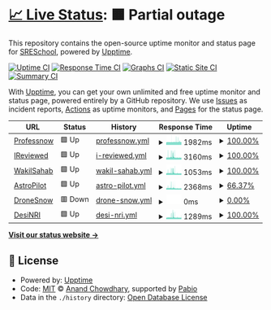 # [📈 Live Status](https://SRESchool.github.io/All-Professnow-Websites-Uptime-Monitor): <!--live status--> **🟧 Partial outage**

This repository contains the open-source uptime monitor and status page for [SRESchool](https://SRESchool.github.io/All-Professnow-Websites-Uptime-Monitor), powered by [Upptime](https://github.com/upptime/upptime).

[![Uptime CI](https://github.com/SRESchool/All-Professnow-Websites-Uptime-Monitor/workflows/Uptime%20CI/badge.svg)](https://github.com/SRESchool/All-Professnow-Websites-Uptime-Monitor/actions?query=workflow%3A%22Uptime+CI%22)
[![Response Time CI](https://github.com/SRESchool/All-Professnow-Websites-Uptime-Monitor/workflows/Response%20Time%20CI/badge.svg)](https://github.com/SRESchool/All-Professnow-Websites-Uptime-Monitor/actions?query=workflow%3A%22Response+Time+CI%22)
[![Graphs CI](https://github.com/SRESchool/All-Professnow-Websites-Uptime-Monitor/workflows/Graphs%20CI/badge.svg)](https://github.com/SRESchool/All-Professnow-Websites-Uptime-Monitor/actions?query=workflow%3A%22Graphs+CI%22)
[![Static Site CI](https://github.com/SRESchool/All-Professnow-Websites-Uptime-Monitor/workflows/Static%20Site%20CI/badge.svg)](https://github.com/SRESchool/All-Professnow-Websites-Uptime-Monitor/actions?query=workflow%3A%22Static+Site+CI%22)
[![Summary CI](https://github.com/SRESchool/All-Professnow-Websites-Uptime-Monitor/workflows/Summary%20CI/badge.svg)](https://github.com/SRESchool/All-Professnow-Websites-Uptime-Monitor/actions?query=workflow%3A%22Summary+CI%22)

With [Upptime](https://upptime.js.org), you can get your own unlimited and free uptime monitor and status page, powered entirely by a GitHub repository. We use [Issues](https://github.com/SRESchool/All-Professnow-Websites-Uptime-Monitor/issues) as incident reports, [Actions](https://github.com/SRESchool/All-Professnow-Websites-Uptime-Monitor/actions) as uptime monitors, and [Pages](https://SRESchool.github.io/All-Professnow-Websites-Uptime-Monitor) for the status page.

<!--start: status pages-->
<!-- This summary is generated by Upptime (https://github.com/upptime/upptime) -->
<!-- Do not edit this manually, your changes will be overwritten -->
<!-- prettier-ignore -->
| URL | Status | History | Response Time | Uptime |
| --- | ------ | ------- | ------------- | ------ |
| <img alt="" src="https://icons.duckduckgo.com/ip3/professnow.com.ico" height="13"> [Professnow](https://professnow.com) | 🟩 Up | [professnow.yml](https://github.com/SRESchool/All-professnow-Websites-Uptime-Monitor/commits/HEAD/history/professnow.yml) | <details><summary><img alt="Response time graph" src="./graphs/professnow/response-time-week.png" height="20"> 1982ms</summary><br><a href="https://SRESchool.github.io/All-Professnow-Websites-Uptime-Monitor/history/professnow"><img alt="Response time 1908" src="https://img.shields.io/endpoint?url=https%3A%2F%2Fraw.githubusercontent.com%2FSRESchool%2FAll-professnow-Websites-Uptime-Monitor%2FHEAD%2Fapi%2Fprofessnow%2Fresponse-time.json"></a><br><a href="https://SRESchool.github.io/All-Professnow-Websites-Uptime-Monitor/history/professnow"><img alt="24-hour response time 2092" src="https://img.shields.io/endpoint?url=https%3A%2F%2Fraw.githubusercontent.com%2FSRESchool%2FAll-professnow-Websites-Uptime-Monitor%2FHEAD%2Fapi%2Fprofessnow%2Fresponse-time-day.json"></a><br><a href="https://SRESchool.github.io/All-Professnow-Websites-Uptime-Monitor/history/professnow"><img alt="7-day response time 1982" src="https://img.shields.io/endpoint?url=https%3A%2F%2Fraw.githubusercontent.com%2FSRESchool%2FAll-professnow-Websites-Uptime-Monitor%2FHEAD%2Fapi%2Fprofessnow%2Fresponse-time-week.json"></a><br><a href="https://SRESchool.github.io/All-Professnow-Websites-Uptime-Monitor/history/professnow"><img alt="30-day response time 1908" src="https://img.shields.io/endpoint?url=https%3A%2F%2Fraw.githubusercontent.com%2FSRESchool%2FAll-professnow-Websites-Uptime-Monitor%2FHEAD%2Fapi%2Fprofessnow%2Fresponse-time-month.json"></a><br><a href="https://SRESchool.github.io/All-Professnow-Websites-Uptime-Monitor/history/professnow"><img alt="1-year response time 1908" src="https://img.shields.io/endpoint?url=https%3A%2F%2Fraw.githubusercontent.com%2FSRESchool%2FAll-professnow-Websites-Uptime-Monitor%2FHEAD%2Fapi%2Fprofessnow%2Fresponse-time-year.json"></a></details> | <details><summary><a href="https://SRESchool.github.io/All-Professnow-Websites-Uptime-Monitor/history/professnow">100.00%</a></summary><a href="https://SRESchool.github.io/All-Professnow-Websites-Uptime-Monitor/history/professnow"><img alt="All-time uptime 91.58%" src="https://img.shields.io/endpoint?url=https%3A%2F%2Fraw.githubusercontent.com%2FSRESchool%2FAll-professnow-Websites-Uptime-Monitor%2FHEAD%2Fapi%2Fprofessnow%2Fuptime.json"></a><br><a href="https://SRESchool.github.io/All-Professnow-Websites-Uptime-Monitor/history/professnow"><img alt="24-hour uptime 100.00%" src="https://img.shields.io/endpoint?url=https%3A%2F%2Fraw.githubusercontent.com%2FSRESchool%2FAll-professnow-Websites-Uptime-Monitor%2FHEAD%2Fapi%2Fprofessnow%2Fuptime-day.json"></a><br><a href="https://SRESchool.github.io/All-Professnow-Websites-Uptime-Monitor/history/professnow"><img alt="7-day uptime 100.00%" src="https://img.shields.io/endpoint?url=https%3A%2F%2Fraw.githubusercontent.com%2FSRESchool%2FAll-professnow-Websites-Uptime-Monitor%2FHEAD%2Fapi%2Fprofessnow%2Fuptime-week.json"></a><br><a href="https://SRESchool.github.io/All-Professnow-Websites-Uptime-Monitor/history/professnow"><img alt="30-day uptime 91.58%" src="https://img.shields.io/endpoint?url=https%3A%2F%2Fraw.githubusercontent.com%2FSRESchool%2FAll-professnow-Websites-Uptime-Monitor%2FHEAD%2Fapi%2Fprofessnow%2Fuptime-month.json"></a><br><a href="https://SRESchool.github.io/All-Professnow-Websites-Uptime-Monitor/history/professnow"><img alt="1-year uptime 91.58%" src="https://img.shields.io/endpoint?url=https%3A%2F%2Fraw.githubusercontent.com%2FSRESchool%2FAll-professnow-Websites-Uptime-Monitor%2FHEAD%2Fapi%2Fprofessnow%2Fuptime-year.json"></a></details>
| <img alt="" src="https://icons.duckduckgo.com/ip3/ireviewed.in.ico" height="13"> [IReviewed](https://ireviewed.in) | 🟩 Up | [i-reviewed.yml](https://github.com/SRESchool/All-professnow-Websites-Uptime-Monitor/commits/HEAD/history/i-reviewed.yml) | <details><summary><img alt="Response time graph" src="./graphs/i-reviewed/response-time-week.png" height="20"> 3160ms</summary><br><a href="https://SRESchool.github.io/All-Professnow-Websites-Uptime-Monitor/history/i-reviewed"><img alt="Response time 3084" src="https://img.shields.io/endpoint?url=https%3A%2F%2Fraw.githubusercontent.com%2FSRESchool%2FAll-professnow-Websites-Uptime-Monitor%2FHEAD%2Fapi%2Fi-reviewed%2Fresponse-time.json"></a><br><a href="https://SRESchool.github.io/All-Professnow-Websites-Uptime-Monitor/history/i-reviewed"><img alt="24-hour response time 2581" src="https://img.shields.io/endpoint?url=https%3A%2F%2Fraw.githubusercontent.com%2FSRESchool%2FAll-professnow-Websites-Uptime-Monitor%2FHEAD%2Fapi%2Fi-reviewed%2Fresponse-time-day.json"></a><br><a href="https://SRESchool.github.io/All-Professnow-Websites-Uptime-Monitor/history/i-reviewed"><img alt="7-day response time 3160" src="https://img.shields.io/endpoint?url=https%3A%2F%2Fraw.githubusercontent.com%2FSRESchool%2FAll-professnow-Websites-Uptime-Monitor%2FHEAD%2Fapi%2Fi-reviewed%2Fresponse-time-week.json"></a><br><a href="https://SRESchool.github.io/All-Professnow-Websites-Uptime-Monitor/history/i-reviewed"><img alt="30-day response time 3084" src="https://img.shields.io/endpoint?url=https%3A%2F%2Fraw.githubusercontent.com%2FSRESchool%2FAll-professnow-Websites-Uptime-Monitor%2FHEAD%2Fapi%2Fi-reviewed%2Fresponse-time-month.json"></a><br><a href="https://SRESchool.github.io/All-Professnow-Websites-Uptime-Monitor/history/i-reviewed"><img alt="1-year response time 3084" src="https://img.shields.io/endpoint?url=https%3A%2F%2Fraw.githubusercontent.com%2FSRESchool%2FAll-professnow-Websites-Uptime-Monitor%2FHEAD%2Fapi%2Fi-reviewed%2Fresponse-time-year.json"></a></details> | <details><summary><a href="https://SRESchool.github.io/All-Professnow-Websites-Uptime-Monitor/history/i-reviewed">100.00%</a></summary><a href="https://SRESchool.github.io/All-Professnow-Websites-Uptime-Monitor/history/i-reviewed"><img alt="All-time uptime 95.58%" src="https://img.shields.io/endpoint?url=https%3A%2F%2Fraw.githubusercontent.com%2FSRESchool%2FAll-professnow-Websites-Uptime-Monitor%2FHEAD%2Fapi%2Fi-reviewed%2Fuptime.json"></a><br><a href="https://SRESchool.github.io/All-Professnow-Websites-Uptime-Monitor/history/i-reviewed"><img alt="24-hour uptime 100.00%" src="https://img.shields.io/endpoint?url=https%3A%2F%2Fraw.githubusercontent.com%2FSRESchool%2FAll-professnow-Websites-Uptime-Monitor%2FHEAD%2Fapi%2Fi-reviewed%2Fuptime-day.json"></a><br><a href="https://SRESchool.github.io/All-Professnow-Websites-Uptime-Monitor/history/i-reviewed"><img alt="7-day uptime 100.00%" src="https://img.shields.io/endpoint?url=https%3A%2F%2Fraw.githubusercontent.com%2FSRESchool%2FAll-professnow-Websites-Uptime-Monitor%2FHEAD%2Fapi%2Fi-reviewed%2Fuptime-week.json"></a><br><a href="https://SRESchool.github.io/All-Professnow-Websites-Uptime-Monitor/history/i-reviewed"><img alt="30-day uptime 95.58%" src="https://img.shields.io/endpoint?url=https%3A%2F%2Fraw.githubusercontent.com%2FSRESchool%2FAll-professnow-Websites-Uptime-Monitor%2FHEAD%2Fapi%2Fi-reviewed%2Fuptime-month.json"></a><br><a href="https://SRESchool.github.io/All-Professnow-Websites-Uptime-Monitor/history/i-reviewed"><img alt="1-year uptime 95.58%" src="https://img.shields.io/endpoint?url=https%3A%2F%2Fraw.githubusercontent.com%2FSRESchool%2FAll-professnow-Websites-Uptime-Monitor%2FHEAD%2Fapi%2Fi-reviewed%2Fuptime-year.json"></a></details>
| <img alt="" src="https://icons.duckduckgo.com/ip3/wakilsahab.in.ico" height="13"> [WakilSahab](https://wakilsahab.in) | 🟩 Up | [wakil-sahab.yml](https://github.com/SRESchool/All-professnow-Websites-Uptime-Monitor/commits/HEAD/history/wakil-sahab.yml) | <details><summary><img alt="Response time graph" src="./graphs/wakil-sahab/response-time-week.png" height="20"> 1053ms</summary><br><a href="https://SRESchool.github.io/All-Professnow-Websites-Uptime-Monitor/history/wakil-sahab"><img alt="Response time 1144" src="https://img.shields.io/endpoint?url=https%3A%2F%2Fraw.githubusercontent.com%2FSRESchool%2FAll-professnow-Websites-Uptime-Monitor%2FHEAD%2Fapi%2Fwakil-sahab%2Fresponse-time.json"></a><br><a href="https://SRESchool.github.io/All-Professnow-Websites-Uptime-Monitor/history/wakil-sahab"><img alt="24-hour response time 855" src="https://img.shields.io/endpoint?url=https%3A%2F%2Fraw.githubusercontent.com%2FSRESchool%2FAll-professnow-Websites-Uptime-Monitor%2FHEAD%2Fapi%2Fwakil-sahab%2Fresponse-time-day.json"></a><br><a href="https://SRESchool.github.io/All-Professnow-Websites-Uptime-Monitor/history/wakil-sahab"><img alt="7-day response time 1053" src="https://img.shields.io/endpoint?url=https%3A%2F%2Fraw.githubusercontent.com%2FSRESchool%2FAll-professnow-Websites-Uptime-Monitor%2FHEAD%2Fapi%2Fwakil-sahab%2Fresponse-time-week.json"></a><br><a href="https://SRESchool.github.io/All-Professnow-Websites-Uptime-Monitor/history/wakil-sahab"><img alt="30-day response time 1144" src="https://img.shields.io/endpoint?url=https%3A%2F%2Fraw.githubusercontent.com%2FSRESchool%2FAll-professnow-Websites-Uptime-Monitor%2FHEAD%2Fapi%2Fwakil-sahab%2Fresponse-time-month.json"></a><br><a href="https://SRESchool.github.io/All-Professnow-Websites-Uptime-Monitor/history/wakil-sahab"><img alt="1-year response time 1144" src="https://img.shields.io/endpoint?url=https%3A%2F%2Fraw.githubusercontent.com%2FSRESchool%2FAll-professnow-Websites-Uptime-Monitor%2FHEAD%2Fapi%2Fwakil-sahab%2Fresponse-time-year.json"></a></details> | <details><summary><a href="https://SRESchool.github.io/All-Professnow-Websites-Uptime-Monitor/history/wakil-sahab">100.00%</a></summary><a href="https://SRESchool.github.io/All-Professnow-Websites-Uptime-Monitor/history/wakil-sahab"><img alt="All-time uptime 99.35%" src="https://img.shields.io/endpoint?url=https%3A%2F%2Fraw.githubusercontent.com%2FSRESchool%2FAll-professnow-Websites-Uptime-Monitor%2FHEAD%2Fapi%2Fwakil-sahab%2Fuptime.json"></a><br><a href="https://SRESchool.github.io/All-Professnow-Websites-Uptime-Monitor/history/wakil-sahab"><img alt="24-hour uptime 100.00%" src="https://img.shields.io/endpoint?url=https%3A%2F%2Fraw.githubusercontent.com%2FSRESchool%2FAll-professnow-Websites-Uptime-Monitor%2FHEAD%2Fapi%2Fwakil-sahab%2Fuptime-day.json"></a><br><a href="https://SRESchool.github.io/All-Professnow-Websites-Uptime-Monitor/history/wakil-sahab"><img alt="7-day uptime 100.00%" src="https://img.shields.io/endpoint?url=https%3A%2F%2Fraw.githubusercontent.com%2FSRESchool%2FAll-professnow-Websites-Uptime-Monitor%2FHEAD%2Fapi%2Fwakil-sahab%2Fuptime-week.json"></a><br><a href="https://SRESchool.github.io/All-Professnow-Websites-Uptime-Monitor/history/wakil-sahab"><img alt="30-day uptime 99.35%" src="https://img.shields.io/endpoint?url=https%3A%2F%2Fraw.githubusercontent.com%2FSRESchool%2FAll-professnow-Websites-Uptime-Monitor%2FHEAD%2Fapi%2Fwakil-sahab%2Fuptime-month.json"></a><br><a href="https://SRESchool.github.io/All-Professnow-Websites-Uptime-Monitor/history/wakil-sahab"><img alt="1-year uptime 99.35%" src="https://img.shields.io/endpoint?url=https%3A%2F%2Fraw.githubusercontent.com%2FSRESchool%2FAll-professnow-Websites-Uptime-Monitor%2FHEAD%2Fapi%2Fwakil-sahab%2Fuptime-year.json"></a></details>
| <img alt="" src="https://icons.duckduckgo.com/ip3/astropilot.co.ico" height="13"> [AstroPilot](https://astropilot.co) | 🟩 Up | [astro-pilot.yml](https://github.com/SRESchool/All-professnow-Websites-Uptime-Monitor/commits/HEAD/history/astro-pilot.yml) | <details><summary><img alt="Response time graph" src="./graphs/astro-pilot/response-time-week.png" height="20"> 2368ms</summary><br><a href="https://SRESchool.github.io/All-Professnow-Websites-Uptime-Monitor/history/astro-pilot"><img alt="Response time 2434" src="https://img.shields.io/endpoint?url=https%3A%2F%2Fraw.githubusercontent.com%2FSRESchool%2FAll-professnow-Websites-Uptime-Monitor%2FHEAD%2Fapi%2Fastro-pilot%2Fresponse-time.json"></a><br><a href="https://SRESchool.github.io/All-Professnow-Websites-Uptime-Monitor/history/astro-pilot"><img alt="24-hour response time 1739" src="https://img.shields.io/endpoint?url=https%3A%2F%2Fraw.githubusercontent.com%2FSRESchool%2FAll-professnow-Websites-Uptime-Monitor%2FHEAD%2Fapi%2Fastro-pilot%2Fresponse-time-day.json"></a><br><a href="https://SRESchool.github.io/All-Professnow-Websites-Uptime-Monitor/history/astro-pilot"><img alt="7-day response time 2368" src="https://img.shields.io/endpoint?url=https%3A%2F%2Fraw.githubusercontent.com%2FSRESchool%2FAll-professnow-Websites-Uptime-Monitor%2FHEAD%2Fapi%2Fastro-pilot%2Fresponse-time-week.json"></a><br><a href="https://SRESchool.github.io/All-Professnow-Websites-Uptime-Monitor/history/astro-pilot"><img alt="30-day response time 2434" src="https://img.shields.io/endpoint?url=https%3A%2F%2Fraw.githubusercontent.com%2FSRESchool%2FAll-professnow-Websites-Uptime-Monitor%2FHEAD%2Fapi%2Fastro-pilot%2Fresponse-time-month.json"></a><br><a href="https://SRESchool.github.io/All-Professnow-Websites-Uptime-Monitor/history/astro-pilot"><img alt="1-year response time 2434" src="https://img.shields.io/endpoint?url=https%3A%2F%2Fraw.githubusercontent.com%2FSRESchool%2FAll-professnow-Websites-Uptime-Monitor%2FHEAD%2Fapi%2Fastro-pilot%2Fresponse-time-year.json"></a></details> | <details><summary><a href="https://SRESchool.github.io/All-Professnow-Websites-Uptime-Monitor/history/astro-pilot">66.37%</a></summary><a href="https://SRESchool.github.io/All-Professnow-Websites-Uptime-Monitor/history/astro-pilot"><img alt="All-time uptime 88.72%" src="https://img.shields.io/endpoint?url=https%3A%2F%2Fraw.githubusercontent.com%2FSRESchool%2FAll-professnow-Websites-Uptime-Monitor%2FHEAD%2Fapi%2Fastro-pilot%2Fuptime.json"></a><br><a href="https://SRESchool.github.io/All-Professnow-Websites-Uptime-Monitor/history/astro-pilot"><img alt="24-hour uptime 100.00%" src="https://img.shields.io/endpoint?url=https%3A%2F%2Fraw.githubusercontent.com%2FSRESchool%2FAll-professnow-Websites-Uptime-Monitor%2FHEAD%2Fapi%2Fastro-pilot%2Fuptime-day.json"></a><br><a href="https://SRESchool.github.io/All-Professnow-Websites-Uptime-Monitor/history/astro-pilot"><img alt="7-day uptime 66.37%" src="https://img.shields.io/endpoint?url=https%3A%2F%2Fraw.githubusercontent.com%2FSRESchool%2FAll-professnow-Websites-Uptime-Monitor%2FHEAD%2Fapi%2Fastro-pilot%2Fuptime-week.json"></a><br><a href="https://SRESchool.github.io/All-Professnow-Websites-Uptime-Monitor/history/astro-pilot"><img alt="30-day uptime 88.72%" src="https://img.shields.io/endpoint?url=https%3A%2F%2Fraw.githubusercontent.com%2FSRESchool%2FAll-professnow-Websites-Uptime-Monitor%2FHEAD%2Fapi%2Fastro-pilot%2Fuptime-month.json"></a><br><a href="https://SRESchool.github.io/All-Professnow-Websites-Uptime-Monitor/history/astro-pilot"><img alt="1-year uptime 88.72%" src="https://img.shields.io/endpoint?url=https%3A%2F%2Fraw.githubusercontent.com%2FSRESchool%2FAll-professnow-Websites-Uptime-Monitor%2FHEAD%2Fapi%2Fastro-pilot%2Fuptime-year.json"></a></details>
| <img alt="" src="https://icons.duckduckgo.com/ip3/dronesnow.in.ico" height="13"> [DroneSnow](https://dronesnow.in) | 🟥 Down | [drone-snow.yml](https://github.com/SRESchool/All-professnow-Websites-Uptime-Monitor/commits/HEAD/history/drone-snow.yml) | <details><summary><img alt="Response time graph" src="./graphs/drone-snow/response-time-week.png" height="20"> 0ms</summary><br><a href="https://SRESchool.github.io/All-Professnow-Websites-Uptime-Monitor/history/drone-snow"><img alt="Response time 0" src="https://img.shields.io/endpoint?url=https%3A%2F%2Fraw.githubusercontent.com%2FSRESchool%2FAll-professnow-Websites-Uptime-Monitor%2FHEAD%2Fapi%2Fdrone-snow%2Fresponse-time.json"></a><br><a href="https://SRESchool.github.io/All-Professnow-Websites-Uptime-Monitor/history/drone-snow"><img alt="24-hour response time 0" src="https://img.shields.io/endpoint?url=https%3A%2F%2Fraw.githubusercontent.com%2FSRESchool%2FAll-professnow-Websites-Uptime-Monitor%2FHEAD%2Fapi%2Fdrone-snow%2Fresponse-time-day.json"></a><br><a href="https://SRESchool.github.io/All-Professnow-Websites-Uptime-Monitor/history/drone-snow"><img alt="7-day response time 0" src="https://img.shields.io/endpoint?url=https%3A%2F%2Fraw.githubusercontent.com%2FSRESchool%2FAll-professnow-Websites-Uptime-Monitor%2FHEAD%2Fapi%2Fdrone-snow%2Fresponse-time-week.json"></a><br><a href="https://SRESchool.github.io/All-Professnow-Websites-Uptime-Monitor/history/drone-snow"><img alt="30-day response time 0" src="https://img.shields.io/endpoint?url=https%3A%2F%2Fraw.githubusercontent.com%2FSRESchool%2FAll-professnow-Websites-Uptime-Monitor%2FHEAD%2Fapi%2Fdrone-snow%2Fresponse-time-month.json"></a><br><a href="https://SRESchool.github.io/All-Professnow-Websites-Uptime-Monitor/history/drone-snow"><img alt="1-year response time 0" src="https://img.shields.io/endpoint?url=https%3A%2F%2Fraw.githubusercontent.com%2FSRESchool%2FAll-professnow-Websites-Uptime-Monitor%2FHEAD%2Fapi%2Fdrone-snow%2Fresponse-time-year.json"></a></details> | <details><summary><a href="https://SRESchool.github.io/All-Professnow-Websites-Uptime-Monitor/history/drone-snow">0.00%</a></summary><a href="https://SRESchool.github.io/All-Professnow-Websites-Uptime-Monitor/history/drone-snow"><img alt="All-time uptime 0.00%" src="https://img.shields.io/endpoint?url=https%3A%2F%2Fraw.githubusercontent.com%2FSRESchool%2FAll-professnow-Websites-Uptime-Monitor%2FHEAD%2Fapi%2Fdrone-snow%2Fuptime.json"></a><br><a href="https://SRESchool.github.io/All-Professnow-Websites-Uptime-Monitor/history/drone-snow"><img alt="24-hour uptime 0.00%" src="https://img.shields.io/endpoint?url=https%3A%2F%2Fraw.githubusercontent.com%2FSRESchool%2FAll-professnow-Websites-Uptime-Monitor%2FHEAD%2Fapi%2Fdrone-snow%2Fuptime-day.json"></a><br><a href="https://SRESchool.github.io/All-Professnow-Websites-Uptime-Monitor/history/drone-snow"><img alt="7-day uptime 0.00%" src="https://img.shields.io/endpoint?url=https%3A%2F%2Fraw.githubusercontent.com%2FSRESchool%2FAll-professnow-Websites-Uptime-Monitor%2FHEAD%2Fapi%2Fdrone-snow%2Fuptime-week.json"></a><br><a href="https://SRESchool.github.io/All-Professnow-Websites-Uptime-Monitor/history/drone-snow"><img alt="30-day uptime 0.00%" src="https://img.shields.io/endpoint?url=https%3A%2F%2Fraw.githubusercontent.com%2FSRESchool%2FAll-professnow-Websites-Uptime-Monitor%2FHEAD%2Fapi%2Fdrone-snow%2Fuptime-month.json"></a><br><a href="https://SRESchool.github.io/All-Professnow-Websites-Uptime-Monitor/history/drone-snow"><img alt="1-year uptime 0.00%" src="https://img.shields.io/endpoint?url=https%3A%2F%2Fraw.githubusercontent.com%2FSRESchool%2FAll-professnow-Websites-Uptime-Monitor%2FHEAD%2Fapi%2Fdrone-snow%2Fuptime-year.json"></a></details>
| <img alt="" src="https://icons.duckduckgo.com/ip3/desinri.com.ico" height="13"> [DesiNRI](https://desinri.com) | 🟩 Up | [desi-nri.yml](https://github.com/SRESchool/All-professnow-Websites-Uptime-Monitor/commits/HEAD/history/desi-nri.yml) | <details><summary><img alt="Response time graph" src="./graphs/desi-nri/response-time-week.png" height="20"> 1289ms</summary><br><a href="https://SRESchool.github.io/All-Professnow-Websites-Uptime-Monitor/history/desi-nri"><img alt="Response time 1355" src="https://img.shields.io/endpoint?url=https%3A%2F%2Fraw.githubusercontent.com%2FSRESchool%2FAll-professnow-Websites-Uptime-Monitor%2FHEAD%2Fapi%2Fdesi-nri%2Fresponse-time.json"></a><br><a href="https://SRESchool.github.io/All-Professnow-Websites-Uptime-Monitor/history/desi-nri"><img alt="24-hour response time 1133" src="https://img.shields.io/endpoint?url=https%3A%2F%2Fraw.githubusercontent.com%2FSRESchool%2FAll-professnow-Websites-Uptime-Monitor%2FHEAD%2Fapi%2Fdesi-nri%2Fresponse-time-day.json"></a><br><a href="https://SRESchool.github.io/All-Professnow-Websites-Uptime-Monitor/history/desi-nri"><img alt="7-day response time 1289" src="https://img.shields.io/endpoint?url=https%3A%2F%2Fraw.githubusercontent.com%2FSRESchool%2FAll-professnow-Websites-Uptime-Monitor%2FHEAD%2Fapi%2Fdesi-nri%2Fresponse-time-week.json"></a><br><a href="https://SRESchool.github.io/All-Professnow-Websites-Uptime-Monitor/history/desi-nri"><img alt="30-day response time 1355" src="https://img.shields.io/endpoint?url=https%3A%2F%2Fraw.githubusercontent.com%2FSRESchool%2FAll-professnow-Websites-Uptime-Monitor%2FHEAD%2Fapi%2Fdesi-nri%2Fresponse-time-month.json"></a><br><a href="https://SRESchool.github.io/All-Professnow-Websites-Uptime-Monitor/history/desi-nri"><img alt="1-year response time 1355" src="https://img.shields.io/endpoint?url=https%3A%2F%2Fraw.githubusercontent.com%2FSRESchool%2FAll-professnow-Websites-Uptime-Monitor%2FHEAD%2Fapi%2Fdesi-nri%2Fresponse-time-year.json"></a></details> | <details><summary><a href="https://SRESchool.github.io/All-Professnow-Websites-Uptime-Monitor/history/desi-nri">100.00%</a></summary><a href="https://SRESchool.github.io/All-Professnow-Websites-Uptime-Monitor/history/desi-nri"><img alt="All-time uptime 94.51%" src="https://img.shields.io/endpoint?url=https%3A%2F%2Fraw.githubusercontent.com%2FSRESchool%2FAll-professnow-Websites-Uptime-Monitor%2FHEAD%2Fapi%2Fdesi-nri%2Fuptime.json"></a><br><a href="https://SRESchool.github.io/All-Professnow-Websites-Uptime-Monitor/history/desi-nri"><img alt="24-hour uptime 100.00%" src="https://img.shields.io/endpoint?url=https%3A%2F%2Fraw.githubusercontent.com%2FSRESchool%2FAll-professnow-Websites-Uptime-Monitor%2FHEAD%2Fapi%2Fdesi-nri%2Fuptime-day.json"></a><br><a href="https://SRESchool.github.io/All-Professnow-Websites-Uptime-Monitor/history/desi-nri"><img alt="7-day uptime 100.00%" src="https://img.shields.io/endpoint?url=https%3A%2F%2Fraw.githubusercontent.com%2FSRESchool%2FAll-professnow-Websites-Uptime-Monitor%2FHEAD%2Fapi%2Fdesi-nri%2Fuptime-week.json"></a><br><a href="https://SRESchool.github.io/All-Professnow-Websites-Uptime-Monitor/history/desi-nri"><img alt="30-day uptime 94.51%" src="https://img.shields.io/endpoint?url=https%3A%2F%2Fraw.githubusercontent.com%2FSRESchool%2FAll-professnow-Websites-Uptime-Monitor%2FHEAD%2Fapi%2Fdesi-nri%2Fuptime-month.json"></a><br><a href="https://SRESchool.github.io/All-Professnow-Websites-Uptime-Monitor/history/desi-nri"><img alt="1-year uptime 94.51%" src="https://img.shields.io/endpoint?url=https%3A%2F%2Fraw.githubusercontent.com%2FSRESchool%2FAll-professnow-Websites-Uptime-Monitor%2FHEAD%2Fapi%2Fdesi-nri%2Fuptime-year.json"></a></details>

<!--end: status pages-->

[**Visit our status website →**](https://SRESchool.github.io/All-Professnow-Websites-Uptime-Monitor)

## 📄 License

- Powered by: [Upptime](https://github.com/upptime/upptime)
- Code: [MIT](./LICENSE) © [Anand Chowdhary](https://anandchowdhary.com), supported by [Pabio](https://pabio.com)
- Data in the `./history` directory: [Open Database License](https://opendatacommons.org/licenses/odbl/1-0/)
